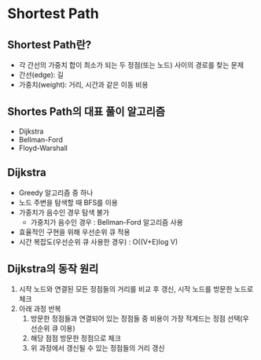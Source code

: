 # Shortest Path

## Shortest Path란?
- 각 간선의 가중치 합이 최소가 되는 두 정점(또는 노드) 사이의 경로를 찾는 문제
- 간선(edge): 길 
- 가중치(weight): 거리, 시간과 같은 이동 비용

## Shortes Path의 대표 풀이 알고리즘
- Dijkstra
- Bellman-Ford
- Floyd-Warshall

## Dijkstra
- Greedy 알고리즘 중 하나
- 노드 주변을 탐색할 때 BFS를 이용
- 가중치가 음수인 경우 탐색 불가
    + 가중치가 음수인 경우 : Bellman-Ford 알고리즘 사용
- 효율적인 구현을 위해 우선순위 큐 적용
- 시간 복잡도(우선순위 큐 사용한 경우) : O((V+E)log V)

## Dijkstra의 동작 원리
1. 시작 노드와 연결된 모든 정점들의 거리를 비교 후 갱신, 시작 노드를 방문한 노드로 체크
2. 아래 과정 반복
    1. 방문한 정점들과 연결되어 있는 정점들 중 비용이 가장 적게드는 정점 선택(우선순위 큐 이용)
    2. 해당 점점 방문한 정점으로 체크
    3. 위 과정에서 갱신될 수 있는 정점들의 거리 갱신


